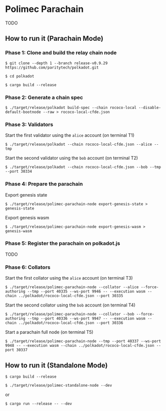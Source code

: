 # Polimec Parachain  <!-- omit in toc -->

TODO

## How to run it (Parachain Mode)

### Phase 1: Clone and build the relay chain node

```
$ git clone --depth 1 --branch release-v0.9.29 https://github.com/paritytech/polkadot.git
```

```
$ cd polkadot
```

```
$ cargo build --release
```

### Phase 2: Generate a chain spec

```
$ ./target/release/polkadot build-spec --chain rococo-local --disable-default-bootnode --raw > rococo-local-cfde.json
```

### Phase 3: Validators
Start the first validator using the `alice` account (on terminal T1)

```
$ ./target/release/polkadot --chain rococo-local-cfde.json --alice --tmp
```

Start the second validator using the `bob` account (on terminal T2) 

```
$ ./target/release/polkadot --chain rococo-local-cfde.json --bob --tmp --port 30334
```

### Phase 4: Prepare the parachain

Export genesis state

```
$ ./target/release/polimec-parachain-node export-genesis-state > genesis-state
```

Export genesis wasm

```
$ ./target/release/polimec-parachain-node export-genesis-wasm > genesis-wasm
```

### Phase 5: Register the parachain on polkadot.js

TODO

### Phase 6: Collators

Start the first collator using the `alice` account (on terminal T3)

```
$ ./target/release/polimec-parachain-node --collator --alice --force-authoring --tmp --port 40335 --ws-port 9946 -- --execution wasm --chain ../polkadot/rococo-local-cfde.json --port 30335
```

Start the second collator using the `bob` account (on terminal T4)

```
$ ./target/release/polimec-parachain-node --collator --bob --force-authoring --tmp --port 40336 --ws-port 9947 -- --execution wasm --chain ../polkadot/rococo-local-cfde.json --port 30336
```

Start a parachain full node (on terminal T5)

```
$ ./target/release/polimec-parachain-node --tmp --port 40337 --ws-port 9948 -- --execution wasm --chain ../polkadot/rococo-local-cfde.json --port 30337
```


## How to run it (Standalone Mode)

```
$ cargo build --release
```

```
$ ./target/release/polimec-standalone-node --dev
```

or 

```
$ cargo run --release -- --dev
```
